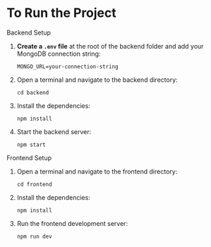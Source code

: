 # To Run the Project


  <summary>Backend Setup</summary>

  1. **Create a `.env` file** at the root of the backend folder and add your MongoDB connection string:  
     ```
     MONGO_URL=your-connection-string
     ```

  2. Open a terminal and navigate to the backend directory:  
     ```
     cd backend
     ```

  3. Install the dependencies:  
     ```
     npm install
     ```

  4. Start the backend server:  
     ```
     npm start
     ```


  <summary>Frontend Setup</summary>

  1. Open a terminal and navigate to the frontend directory:  
     ```
     cd frontend
     ```

  2. Install the dependencies:  
     ```
     npm install
     ```

  3. Run the frontend development server:  
     ```
     npm run dev
     ```
